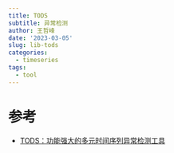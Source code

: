 ```yaml
---
title: TODS
subtitle: 异常检测
author: 王哲峰
date: '2023-03-05'
slug: lib-tods
categories:
  - timeseries
tags:
  - tool
---
```





# 参考

* [TODS：功能强大的多元时间序列异常检测工具](https://mp.weixin.qq.com/s/seAk389JPZccD24iljzmXg)

